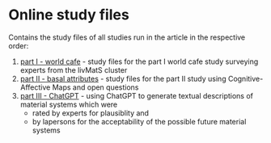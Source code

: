  # Online study files

Contains the study files of all studies run in the article in the respective order: 

1. [part I - world cafe](https://github.com/FennStatistics/Article_BasalAttributes/tree/main/Online%20Study%20Files/part%20I%20-%20world%20cafe) - study files for the part I world cafe study surveying experts from the livMatS cluster
2. [part II - basal attributes](https://github.com/FennStatistics/Article_BasalAttributes/tree/main/Online%20Study%20Files/part%20II%20-%20basal%20attributes) - study files for the part II study using Cognitive-Affective Maps and open questions
3. [part III - ChatGPT](https://github.com/FennStatistics/Article_BasalAttributes/tree/main/Online%20Study%20Files/part%20III%20-%20ChatGPT) - using ChatGPT to generate textual descriptions of material systems which were
    + rated by experts for plausiblity and
    + by lapersons for the acceptability of the possible future material systems